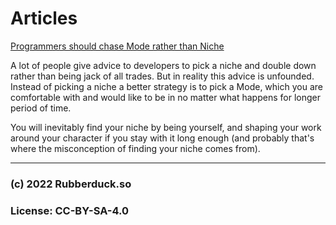 # Articles

[Programmers should chase Mode rather than Niche](https://scottjack.me/niches-are-overrated/)

A lot of people give advice to developers to pick a niche and double down rather than being jack of all trades. But in reality this advice is unfounded. Instead of picking a niche a better strategy is to pick a Mode, which you are comfortable with and would like to be in no matter what happens for longer period of time.

You will inevitably find your niche by being yourself, and shaping your work around your character if you stay with it long enough (and probably that's where the misconception of finding your niche comes from).

---
### (c) 2022 Rubberduck.so
### License: CC-BY-SA-4.0

